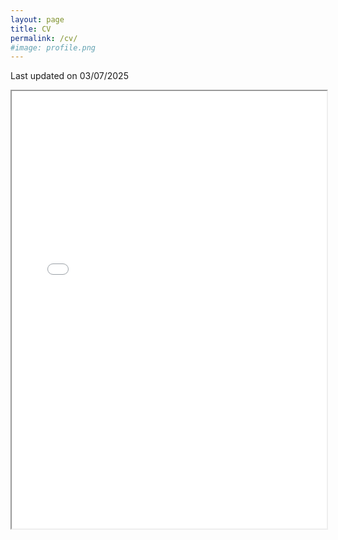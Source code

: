 ```yaml
---
layout: page
title: CV
permalink: /cv/
#image: profile.png
---
```

Last updated on 03/07/2025
<iframe src="/assets/CV_Hyo_jeongLee_250307.pdf" width="100%" height="700px">
</iframe>
